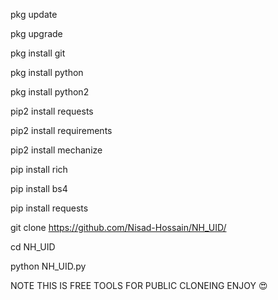pkg update

 pkg upgrade 

 pkg install git

 pkg install python

 pkg  install python2

 pip2 install requests

 pip2 install requirements

 pip2 install mechanize

 pip install rich

 pip install bs4
 
 pip install requests

git clone https://github.com/Nisad-Hossain/NH_UID/

cd NH_UID

python NH_UID.py

NOTE THIS IS FREE TOOLS FOR PUBLIC CLONEING ENJOY 😍
